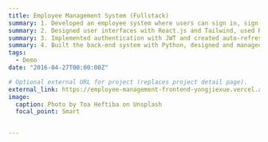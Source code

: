 ```yaml
---
title: Employee Management System (Fullstack)
summary: 1. Developed an employee system where users can sign in, sign up, post, search, and deployed the system on Vercel. 
summary: 2. Designed user interfaces with React.js and Tailwind, used React Router to navigate to different pages. 
summary: 3. Implemented authentication with JWT and created auto-refresh tokens to ensure the effectiveness of passwords. 
summary: 4. Built the back-end system with Python, designed and managed RESTful APIs with Django.
tags:
  - Demo
date: "2016-04-27T00:00:00Z"

# Optional external URL for project (replaces project detail page).
external_link: https://employee-management-frontend-yongjiexue.vercel.app/Employees
image:
  caption: Photo by Toa Heftiba on Unsplash
  focal_point: Smart


---
```

